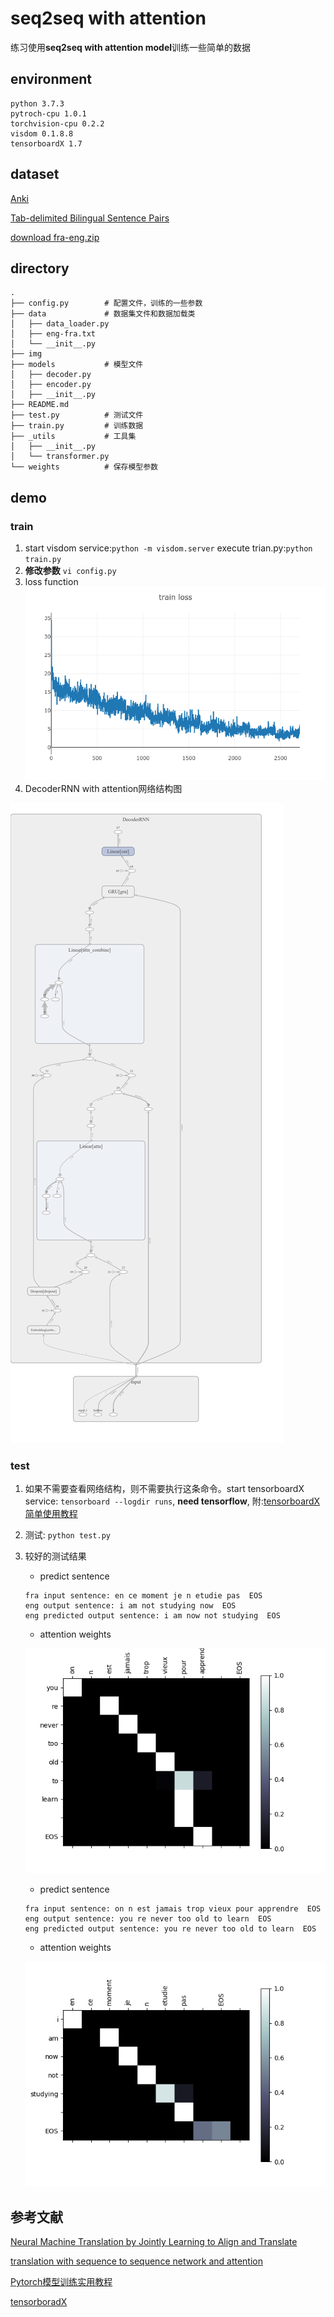 # seq2seq with attention
练习使用**seq2seq with attention model**训练一些简单的数据

## environment
```
python 3.7.3
pytroch-cpu 1.0.1
torchvision-cpu 0.2.2 
visdom 0.1.8.8
tensorboardX 1.7
```

##  dataset

[Anki](Anki://apps.ankiweb.net/)

[Tab-delimited Bilingual Sentence Pairs](http://www.manythings.org/anki/)

[download fra-eng.zip](http://www.manythings.org/anki/fra-eng.zip)

## directory
```
.
├── config.py        # 配置文件，训练的一些参数
├── data             # 数据集文件和数据加载类
│   ├── data_loader.py
│   ├── eng-fra.txt
│   └── __init__.py
├── img
├── models           # 模型文件
│   ├── decoder.py
│   ├── encoder.py
│   ├── __init__.py
├── README.md
├── test.py          # 测试文件
├── train.py         # 训练数据
├── _utils           # 工具集
│   ├── __init__.py
│   └── transformer.py
└── weights          # 保存模型参数
```

## demo

### train
1. start visdom service:`python -m visdom.server` execute trian.py:`python train.py `
2. **修改参数** `vi config.py `
3. loss function
![loss function](./img/loss.png)
4. DecoderRNN with attention网络结构图

![graph](./img/graph.png)

### test
1. 如果不需要查看网络结构，则不需要执行这条命令。start tensorboardX service: `tensorboard --logdir runs`, **need tensorflow**, 附:[tensorboardX简单使用教程](https://github.com/tensor-yu/PyTorch_Tutorial)
2. 测试: `python test.py`
3. 较好的测试结果
    * predict sentence
    ```
    fra input sentence: en ce moment je n etudie pas  EOS
    eng output sentence: i am not studying now  EOS
    eng predicted output sentence: i am now not studying  EOS
    ```

    * attention weights
    
    ![result_1](./img/result_1.png)

    * predict sentence
    ```
    fra input sentence: on n est jamais trop vieux pour apprendre  EOS
    eng output sentence: you re never too old to learn  EOS
    eng predicted output sentence: you re never too old to learn  EOS
    ```

    * attention weights
    
    ![result_2](./img/result_2.png)

## 参考文献
[Neural Machine Translation by Jointly Learning to Align and Translate](https://arxiv.org/pdf/1409.0473.pdf)

[translation with sequence to sequence network and attention](https://pytorch.org/tutorials/intermediate/seq2seq_translation_tutorial.html)

[Pytorch模型训练实用教程](https://github.com/tensor-yu/PyTorch_Tutorial)

[tensorboradX](https://github.com/lanpa/tensorboardX)
